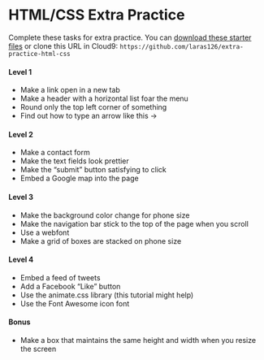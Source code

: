 # HTML/CSS Extra Practice
Complete these tasks for extra practice. You can [download these starter files](https://github.com/laras126/extra-practice-html-css/archive/master.zip) or clone this URL in Cloud9: ```https://github.com/laras126/extra-practice-html-css```


#### Level 1
- Make a link open in a new tab
- Make a header with a horizontal list foar the menu
- Round only the top left corner of something
- Find out how to type an arrow like this →

#### Level 2
- Make a contact form
- Make the text fields look prettier
- Make the “submit” button satisfying to click
- Embed a Google map into the page

#### Level 3
- Make the background color change for phone size
- Make the navigation bar stick to the top of the page when you scroll
- Use a webfont
- Make a grid of boxes are stacked on phone size

#### Level 4
- Embed a feed of tweets
- Add a Facebook “Like” button
- Use the animate.css library (this tutorial might help)
- Use the Font Awesome icon font 

#### Bonus
- Make a box that maintains the same height and width when you resize the screen
